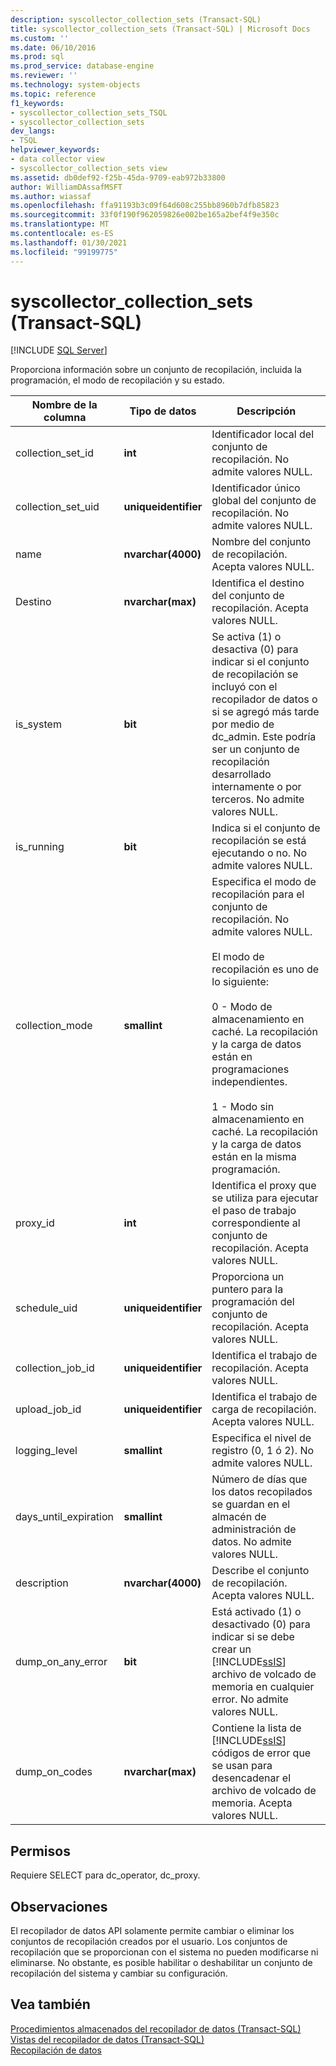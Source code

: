 ```yaml
---
description: syscollector_collection_sets (Transact-SQL)
title: syscollector_collection_sets (Transact-SQL) | Microsoft Docs
ms.custom: ''
ms.date: 06/10/2016
ms.prod: sql
ms.prod_service: database-engine
ms.reviewer: ''
ms.technology: system-objects
ms.topic: reference
f1_keywords:
- syscollector_collection_sets_TSQL
- syscollector_collection_sets
dev_langs:
- TSQL
helpviewer_keywords:
- data collector view
- syscollector_collection_sets view
ms.assetid: db0def92-f25b-45da-9709-eab972b33800
author: WilliamDAssafMSFT
ms.author: wiassaf
ms.openlocfilehash: ffa91193b3c09f64d608c255bb8960b7dfb85823
ms.sourcegitcommit: 33f0f190f962059826e002be165a2bef4f9e350c
ms.translationtype: MT
ms.contentlocale: es-ES
ms.lasthandoff: 01/30/2021
ms.locfileid: "99199775"
---
```

# <a name="syscollector_collection_sets-transact-sql"></a>syscollector_collection_sets (Transact-SQL)
[!INCLUDE [SQL Server](../../includes/applies-to-version/sqlserver.md)]

  Proporciona información sobre un conjunto de recopilación, incluida la programación, el modo de recopilación y su estado.  
  
|Nombre de la columna|Tipo de datos|Descripción|  
|-----------------|---------------|-----------------|  
|collection_set_id|**int**|Identificador local del conjunto de recopilación. No admite valores NULL.|  
|collection_set_uid|**uniqueidentifier**|Identificador único global del conjunto de recopilación. No admite valores NULL.|  
|name|**nvarchar(4000)**|Nombre del conjunto de recopilación. Acepta valores NULL.|  
|Destino|**nvarchar(max)**|Identifica el destino del conjunto de recopilación. Acepta valores NULL.|  
|is_system|**bit**|Se activa (1) o desactiva (0) para indicar si el conjunto de recopilación se incluyó con el recopilador de datos o si se agregó más tarde por medio de dc_admin. Este podría ser un conjunto de recopilación desarrollado internamente o por terceros. No admite valores NULL.|  
|is_running|**bit**|Indica si el conjunto de recopilación se está ejecutando o no. No admite valores NULL.|  
|collection_mode|**smallint**|Especifica el modo de recopilación para el conjunto de recopilación. No admite valores NULL.<br /><br /> El modo de recopilación es uno de lo siguiente:<br /><br /> 0 - Modo de almacenamiento en caché. La recopilación y la carga de datos están en programaciones independientes.<br /><br /> 1 - Modo sin almacenamiento en caché. La recopilación y la carga de datos están en la misma programación.|  
|proxy_id|**int**|Identifica el proxy que se utiliza para ejecutar el paso de trabajo correspondiente al conjunto de recopilación. Acepta valores NULL.|  
|schedule_uid|**uniqueidentifier**|Proporciona un puntero para la programación del conjunto de recopilación. Acepta valores NULL.|  
|collection_job_id|**uniqueidentifier**|Identifica el trabajo de recopilación. Acepta valores NULL.|  
|upload_job_id|**uniqueidentifier**|Identifica el trabajo de carga de recopilación. Acepta valores NULL.|  
|logging_level|**smallint**|Especifica el nivel de registro (0, 1 ó 2). No admite valores NULL.|  
|days_until_expiration|**smallint**|Número de días que los datos recopilados se guardan en el almacén de administración de datos. No admite valores NULL.|  
|description|**nvarchar(4000)**|Describe el conjunto de recopilación. Acepta valores NULL.|  
|dump_on_any_error|**bit**|Está activado (1) o desactivado (0) para indicar si se debe crear un [!INCLUDE[ssIS](../../includes/ssis-md.md)] archivo de volcado de memoria en cualquier error. No admite valores NULL.|  
|dump_on_codes|**nvarchar(max)**|Contiene la lista de [!INCLUDE[ssIS](../../includes/ssis-md.md)] códigos de error que se usan para desencadenar el archivo de volcado de memoria. Acepta valores NULL.|  
  
## <a name="permissions"></a>Permisos  
 Requiere SELECT para dc_operator, dc_proxy.  
  
## <a name="remarks"></a>Observaciones  
 El recopilador de datos API solamente permite cambiar o eliminar los conjuntos de recopilación creados por el usuario. Los conjuntos de recopilación que se proporcionan con el sistema no pueden modificarse ni eliminarse. No obstante, es posible habilitar o deshabilitar un conjunto de recopilación del sistema y cambiar su configuración.  
  
## <a name="see-also"></a>Vea también  
 [Procedimientos almacenados del recopilador de datos &#40;Transact-SQL&#41;](../../relational-databases/system-stored-procedures/data-collector-stored-procedures-transact-sql.md)   
 [Vistas del recopilador de datos &#40;Transact-SQL&#41;](../../relational-databases/system-catalog-views/data-collector-views-transact-sql.md)   
 [Recopilación de datos](../../relational-databases/data-collection/data-collection.md)  
  
  
